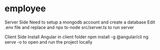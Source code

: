 # employee

Server Side
Need to setup a mongodb account and create a database
Edit .env file and replace <username> and <password>
npx ts-node src/server.ts to run server

Client Side
Install Angular in client folder
npm install -g @angular/cli
ng serve -o to open and run the project locally

